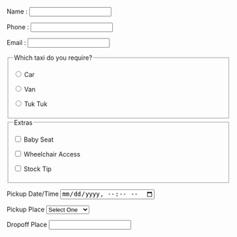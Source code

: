 <html>
  <form>
<p>
<label>Name :
<input type="text" name="customer_name" required>
</label> 
</p>

<p>
<label>Phone : 
<input type="tel" name="phone_number">
</label>
</p>

<p>
<label>Email :
<input type="email" name="email_address">
</label>
</p>

<fieldset>
<legend>Which taxi do you require?</legend>
<p><label> <input type="radio" name="taxi" required value="car"> Car </label></p>
<p><label> <input type="radio" name="taxi" required value="van"> Van </label></p>
<p><label> <input type="radio" name="taxi" required value="tuktuk"> Tuk Tuk </label></p>
</fieldset>

<fieldset>
<legend>Extras</legend>
<p><label> <input type="checkbox" name="extras" value="baby"> Baby Seat </label></p>
<p><label> <input type="checkbox" name="extras" value="wheelchair"> Wheelchair Access </label></p>
<p><label> <input type="checkbox" name="extras" value="tip"> Stock Tip </label></p>
</fieldset>


<p>
<label>Pickup Date/Time
<input type="datetime-local" name="pickup_time" required>
</label>
</p>
	
<p>
<label>Pickup Place
<select id="pickup_place" name="pickup_place">
<option value="" selected="selected">Select One</option>
<option value="office" >Taxi Office</option>
<option value="town_hall" >Town Hall</option>
<option value="telepathy" >We'll Guess!</option>
</select>
</label> 
</p>


<p>
<label>Dropoff Place
<input type="text" name="dropoff_place" required list="destinations">
</label>

<datalist id="destinations">
<option value="Airport">
<option value="Beach">
<option value="Fred Flinstone's House">
</datalist>
</p>



</form>
</html>
